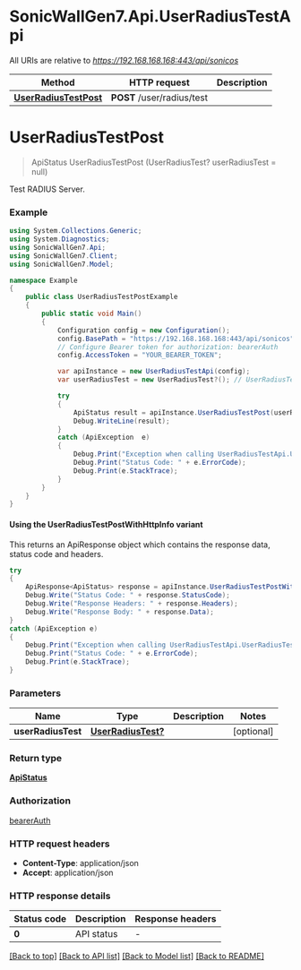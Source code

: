 # SonicWallGen7.Api.UserRadiusTestApi

All URIs are relative to *https://192.168.168.168:443/api/sonicos*

| Method | HTTP request | Description |
|--------|--------------|-------------|
| [**UserRadiusTestPost**](UserRadiusTestApi.md#userradiustestpost) | **POST** /user/radius/test |  |

<a id="userradiustestpost"></a>
# **UserRadiusTestPost**
> ApiStatus UserRadiusTestPost (UserRadiusTest? userRadiusTest = null)



Test RADIUS Server.

### Example
```csharp
using System.Collections.Generic;
using System.Diagnostics;
using SonicWallGen7.Api;
using SonicWallGen7.Client;
using SonicWallGen7.Model;

namespace Example
{
    public class UserRadiusTestPostExample
    {
        public static void Main()
        {
            Configuration config = new Configuration();
            config.BasePath = "https://192.168.168.168:443/api/sonicos";
            // Configure Bearer token for authorization: bearerAuth
            config.AccessToken = "YOUR_BEARER_TOKEN";

            var apiInstance = new UserRadiusTestApi(config);
            var userRadiusTest = new UserRadiusTest?(); // UserRadiusTest? |  (optional) 

            try
            {
                ApiStatus result = apiInstance.UserRadiusTestPost(userRadiusTest);
                Debug.WriteLine(result);
            }
            catch (ApiException  e)
            {
                Debug.Print("Exception when calling UserRadiusTestApi.UserRadiusTestPost: " + e.Message);
                Debug.Print("Status Code: " + e.ErrorCode);
                Debug.Print(e.StackTrace);
            }
        }
    }
}
```

#### Using the UserRadiusTestPostWithHttpInfo variant
This returns an ApiResponse object which contains the response data, status code and headers.

```csharp
try
{
    ApiResponse<ApiStatus> response = apiInstance.UserRadiusTestPostWithHttpInfo(userRadiusTest);
    Debug.Write("Status Code: " + response.StatusCode);
    Debug.Write("Response Headers: " + response.Headers);
    Debug.Write("Response Body: " + response.Data);
}
catch (ApiException e)
{
    Debug.Print("Exception when calling UserRadiusTestApi.UserRadiusTestPostWithHttpInfo: " + e.Message);
    Debug.Print("Status Code: " + e.ErrorCode);
    Debug.Print(e.StackTrace);
}
```

### Parameters

| Name | Type | Description | Notes |
|------|------|-------------|-------|
| **userRadiusTest** | [**UserRadiusTest?**](UserRadiusTest?.md) |  | [optional]  |

### Return type

[**ApiStatus**](ApiStatus.md)

### Authorization

[bearerAuth](../README.md#bearerAuth)

### HTTP request headers

 - **Content-Type**: application/json
 - **Accept**: application/json


### HTTP response details
| Status code | Description | Response headers |
|-------------|-------------|------------------|
| **0** | API status |  -  |

[[Back to top]](#) [[Back to API list]](../README.md#documentation-for-api-endpoints) [[Back to Model list]](../README.md#documentation-for-models) [[Back to README]](../README.md)

